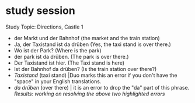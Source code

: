 # study session
Study Topic: Directions, Castle 1 

* der Markt und der Bahnhof (the market and the train station)
* Ja, der Taxistand ist da drüben (Yes, the taxi stand is over there.)
* Wo ist der Park? (Where is the park)
* der park ist da drüben. (The park is over there.)
* Der Taxistand ist hier. (The Taxi stand is here)
* Ist der Bahnhof da drüben? (Is the train station over there?)
* _Taxistand_ (taxi stand) |Duo marks this an error if you don't have the "space" in your English translations. 
* _da drüben_ (over there) | it is an error to drop the "da" part of this phrase. 
*Results: working on resolving the above two highlighted errors*
